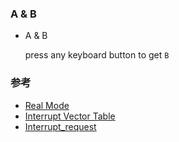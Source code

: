 ### A & B

- A & B

    press any keyboard button to get `B`

### 参考

- [Real Mode](http://wiki.osdev.org/Real_mode)
- [Interrupt Vector Table](http://wiki.osdev.org/Interrupt_Vector_Table)
- [Interrupt_request](https://en.wikipedia.org/wiki/Interrupt_request_(PC_architecture))
